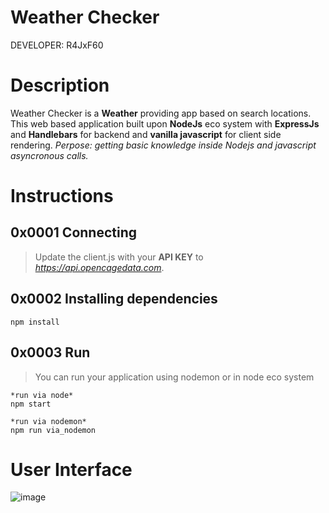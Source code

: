 # Weather Checker
DEVELOPER: R4JxF60

# Description
Weather Checker is a **Weather** providing app based on search locations. This web based application built upon **NodeJs** eco system with **ExpressJs** and **Handlebars** for backend and **vanilla javascript** for 
client side rendering. *Perpose: getting basic knowledge inside Nodejs and javascript asyncronous calls.*

# Instructions

## 0x0001 Connecting

> Update the client.js with your **API KEY** to *https://api.opencagedata.com*.

## 0x0002 Installing dependencies

    npm install

## 0x0003 Run 

> You can run your application using nodemon or in node eco system

    *run via node*
    npm start
    
    *run via nodemon*
    npm run via_nodemon
   
 # User Interface
 
![image](https://user-images.githubusercontent.com/76405187/118165240-b2c41180-b441-11eb-93a5-b7fbe0117db9.png)
